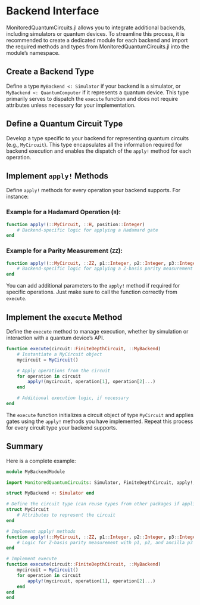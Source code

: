 # Backend Interface

MonitoredQuantumCircuits.jl allows you to integrate additional backends, including simulators or quantum devices. To streamline this process, it is recommended to create a dedicated module for each backend and import the required methods and types from MonitoredQuantumCircuits.jl into the module’s namespace.

## Create a Backend Type
Define a type `MyBackend <: Simulator` if your backend is a simulator, or `MyBackend <: QuantumComputer` if it represents a quantum device. This type primarily serves to dispatch the `execute` function and does not require attributes unless necessary for your implementation.

## Define a Quantum Circuit Type
Develop a type specific to your backend for representing quantum circuits (e.g., `MyCircuit`). This type encapsulates all the information required for backend execution and enables the dispatch of the `apply!` method for each operation.

## Implement `apply!` Methods
Define `apply!` methods for every operation your backend supports. For instance: 
### Example for a Hadamard Operation (`H`):
```julia
function apply!(::MyCircuit, ::H, position::Integer)
    # Backend-specific logic for applying a Hadamard gate
end
```
### Example for a Parity Measurement (`ZZ`):
```julia
function apply!(::MyCircuit, ::ZZ, p1::Integer, p2::Integer, p3::Integer)
    # Backend-specific logic for applying a Z-basis parity measurement
end
```
You can add additional parameters to the `apply!` method if required for specific operations. Just make sure to call the function correctly from `execute`.

## Implement the `execute` Method
Define the `execute` method to manage execution, whether by simulation or interaction with a quantum device’s API.

```julia
function execute(circuit::FiniteDepthCircuit, ::MyBackend)
    # Instantiate a MyCircuit object
    mycircuit = MyCircuit()

    # Apply operations from the circuit
    for operation in circuit
        apply!(mycircuit, operation[1], operation[2]...)
    end

    # Additional execution logic, if necessary
end
```
The `execute` function initializes a circuit object of type `MyCircuit` and applies gates using the `apply!` methods you have implemented. Repeat this process for every circuit type your backend supports.

## Summary
Here is a complete example:
```julia
module MyBackendModule

import MonitoredQuantumCircuits: Simulator, FiniteDepthCircuit, apply!, execute

struct MyBackend <: Simulator end

# Define the circuit type (can reuse types from other packages if applicable)
struct MyCircuit
    # Attributes to represent the circuit
end

# Implement apply! methods
function apply!(::MyCircuit, ::ZZ, p1::Integer, p2::Integer, p3::Integer)
    # Logic for Z-basis parity measurement with p1, p2, and ancilla p3
end

# Implement execute
function execute(circuit::FiniteDepthCircuit, ::MyBackend)
    mycircuit = MyCircuit()
    for operation in circuit
        apply!(mycircuit, operation[1], operation[2]...)
    end
end
end

```

